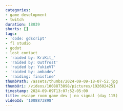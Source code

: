 ```yaml
---
categories:
- game development
- twitch
duration: 18039
shorts: []
tags:
- 'code: gdscript'
- fl studio
- godot
- lost contact
- 'raided by: KriKit_'
- 'raided by: Outfrost'
- 'raided by: YukieVT'
- 'raided by: ambadev'
- 'raiding: finisfine'
thumbPath: /assets/thumbs/2024-09-09-18-07-52.jpg
thumbUri: /videos/1008873898/pictures/1926024251
timestamp: 2024-09-09T13:07:52-05:00
title: escape room game dev | no signal (day 115)
videoId: '1008873898'
---
```

